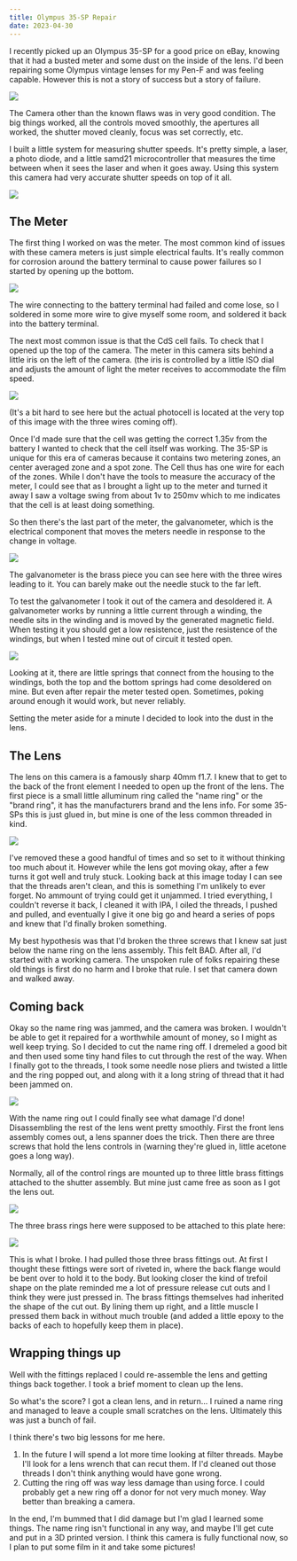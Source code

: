 ```yaml
---
title: Olympus 35-SP Repair
date: 2023-04-30
---
```


I recently picked up an Olympus 35-SP for a good price on eBay, knowing that it had a busted meter and some dust on the inside of the lens. I'd been repairing some Olympus vintage lenses for my Pen-F and was feeling capable. However this is not a story of success but a story of failure.

<img src="olympus-35sp-intake.jpg">

The Camera other than the known flaws was in very good condition. The big things worked, all the controls moved smoothly, the apertures all worked, the shutter moved cleanly, focus was set correctly, etc.

I built a little system for measuring shutter speeds. It's pretty simple, a laser, a photo diode, and a little samd21 microcontroller that measures the time between when it sees the laser and when it goes away. Using this system this camera had very accurate shutter speeds on top of it all.

<img src="shutter-speed-measurement.jpg">

## The Meter

The first thing I worked on was the meter. The most common kind of issues with these camera meters is just simple electrical faults. It's really common for corrosion around the battery terminal to cause power failures so I started by opening up the bottom.

<img src="olympus-35sp-bottom.jpg">

The wire connecting to the battery terminal had failed and come lose, so I soldered in some more wire to give myself some room, and soldered it back into the battery terminal.

The next most common issue is that the CdS cell fails. To check that I opened up the top of the camera. The meter in this camera sits behind a little iris on the left of the camera. (the iris is controlled by a little ISO dial and adjusts the amount of light the meter receives to accommodate the film speed.

<img src="olympus-35sp-top.jpg">

(It's a bit hard to see here but the actual photocell is located at the very top of this image with the three wires coming off).

Once I'd made sure that the cell was getting the correct 1.35v from the battery I wanted to check that the cell itself was working. The 35-SP is unique for this era of cameras because it contains two metering zones, an center averaged zone and a spot zone. The Cell thus has one wire for each of the zones. While I don't have the tools to measure the accuracy of the meter, I could see that as I brought a light up to the meter and turned it away I saw a voltage swing from about 1v to 250mv which to me indicates that the cell is at least doing something.

So then there's the last part of the meter, the galvanometer, which is the electrical component that moves the meters needle in response to the change in voltage.

<img src="olympus-35sp-galvanometer-in-housing.jpg">

The galvanometer is the brass piece you can see here with the three wires leading to it. You can barely make out the needle stuck to the far left.

To test the galvanometer I took it out of the camera and desoldered it. A galvanometer works by running a little current through a winding, the needle sits in the winding and is moved by the generated magnetic field. When testing it you should get a low resistence, just the resistence of the windings, but when I tested mine out of circuit it tested open.

<img src="olympus-35sp-galvanometer-out-of-housing.jpg">

Looking at it, there are little springs that connect from the housing to the windings, both the top and the bottom springs had come desoldered on mine. But even after repair the meter tested open. Sometimes, poking around enough it would work, but never reliably.

Setting the meter aside for a minute I decided to look into the dust in the lens.

## The Lens

The lens on this camera is a famously sharp 40mm f1.7. I knew that to get to the back of the front element I needed to open up the front of the lens. The first piece is a small little alluminum ring called the "name ring" or the "brand ring", it has the manufacturers brand and the lens info. For some 35-SPs this is just glued in, but mine is one of the less common threaded in kind.

<img src="olympus-35sp-namering.jpg">

I've removed these a good handful of times and so set to it without thinking too much about it. However while the lens got moving okay, after a few turns it got well and truly stuck. Looking back at this image today I can see that the threads aren't clean, and this is something I'm unlikely to ever forget. No ammount of trying could get it unjammed. I tried everything, I couldn't reverse it back, I cleaned it with IPA, I oiled the threads, I pushed and pulled, and eventually I give it one big go and heard a series of pops and knew that I'd finally broken something.

My best hypothesis was that I'd broken the three screws that I knew sat just below the name ring on the lens assembly. This felt BAD. After all, I'd started with a working camera. The unspoken rule of folks repairing these old things is first do no harm and I broke that rule. I set that camera down and walked away.

## Coming back

Okay so the name ring was jammed, and the camera was broken. I wouldn't be able to get it repaired for a worthwhile amount of money, so I might as well keep trying. So I decided to cut the name ring off. I dremeled a good bit and then used some tiny hand files to cut through the rest of the way. When I finally got to the threads, I took some needle nose pliers and twisted a little and the ring popped out, and along with it a long string of thread that it had been jammed on.

<img src="olympus-35sp-namering-cut.jpg">

With the name ring out I could finally see what damage I'd done! Disassembling the rest of the lens went pretty smoothly. First the front lens assembly comes out, a lens spanner does the trick. Then there are three screws that hold the lens controls in (warning they're glued in, little acetone goes a long way).

Normally, all of the control rings are mounted up to three little brass fittings attached to the shutter assembly. But mine just came free as soon as I got the lens out.

<img src="olympus-35sp-lens-dissassembly-ring.jpg">

The three brass rings here were supposed to be attached to this plate here:

<img src="olympus-35sp-lens-dissassembly.jpg">

This is what I broke. I had pulled those three brass fittings out. At first I thought these fittings were sort of riveted in, where the back flange would be bent over to hold it to the body. But looking closer the kind of trefoil shape on the plate reminded me a lot of pressure release cut outs and I think they were just pressed in. The brass fittings themselves had inherited the shape of the cut out. By lining them up right, and a little muscle I pressed them back in without much trouble (and added a little epoxy to the backs of each to hopefully keep them in place).

## Wrapping things up

Well with the fittings replaced I could re-assemble the lens and getting things back together. I took a brief moment to clean up the lens.

So what's the score? I got a clean lens, and in return... I ruined a name ring and managed to leave a couple small scratches on the lens. Ultimately this was just a bunch of fail.

I think there's two big lessons for me here.

1. In the future I will spend a lot more time looking at filter threads. Maybe I'll look for a lens wrench that can recut them. If I'd cleaned out those threads I don't think anything would have gone wrong.
2. Cutting the ring off was way less damage than using force. I could probably get a new ring off a donor for not very much money. Way better than breaking a camera.

In the end, I'm bummed that I did damage but I'm glad I learned some things. The name ring isn't functional in any way, and maybe I'll get cute and put in a 3D printed version. I think this camera is fully functional now, so I plan to put some film in it and take some pictures!
